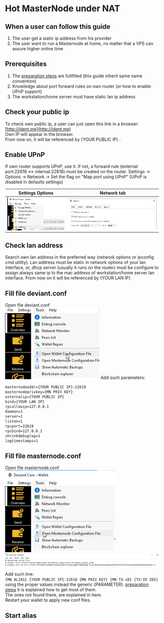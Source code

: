 # Hot MasterNode under NAT
## When a user can follow this guide
1. The user get a static ip address from his provider 
2. The user want to run a Masternode at home, no matter that a VPS can assure higher online time

## Prerequisites
1. The [preparation steps](https://github.com/ScaMar/Deviant-Masternode/blob/master/common/Preparation-steps-for-MN.md) are fullfilled (this guide inherit same name convention)
2. Knowledge about port forward rules on own router (or how to enable UPnP support)
3. The workstation/home server must have static lan ip address

## Check your public ip
To check own public ip, a user can just open this link in a browser: [http://ident.me](http://ident.me)<br />
Own IP will appear in the browser.<br />
From now on, it will be referenced by {YOUR PUBLIC IP} .

## Enable UPnP
If own router supports UPnP, use it. If not, a forward rule (external port:22618 <-> internal:22618) must be created on the router.
Settings -> Options -> Network -> Set the flag on "Map port using UPnP" (UPnP is disabled in defaults settings)<br />

Settings Options | Network tab
---------------- | -----------
![GUI-options](/images/GUI-options.png) | ![network](/images/network.png)

## Check lan address
Search own lan address in the preferred way (network options or ipconfig cmd utility).
Lan address must be static in network options of your lan interface, or, dhcp server (usually it runs on the router) must be configure to assign always same ip to the mac address of workstation/home server lan interface.
From now on it will be referenced by {YOUR LAN IP}

## Fill file deviant.conf
Open file deviant.conf<br />
![open deviant.conf](/images/edit-local-conf.png)
Add such parameters:<br />
```masternode=1
masternodeaddr={YOUR PUBLIC IP}:22618
masternodeprivkey={MN PRIV KEY}
externalip={YOUR PUBLIC IP}
bind={YOUR LAN IP}
rpcallowip=127.0.0.1
daemon=1
server=1
listen=1
rpcport=22619
rpcbind=127.0.0.1
shrinkdebuglog=1
logtimestamps=1
```
## Fill file masternode.conf
Open file masternode.conf<br />
![open masternode.conf](/images/edit-masternode-conf.png)
![sample masternode.conf](/images/sample-masternode-conf.png)

Add such line:<br />
```{MN ALIAS} {YOUR PUBLIC IP}:22618 {MN PRIV KEY} {MN TX-iD} {TX-ID IDX}```<br />
using the proper values instead the generic {PARAMETER}.
[preparation steps](https://github.com/ScaMar/Deviant-Masternode/blob/master/common/Preparation-steps-for-MN.md) it is explained how to get most of them.<br />
The ones not found there, are explained in here.<br />
Restart your wallet to apply new conf files.

## Start alias




